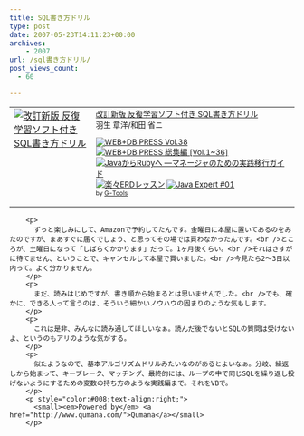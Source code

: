 ```yaml
---
title: SQL書き方ドリル
type: post
date: 2007-05-23T14:11:23+00:00
archives:
    - 2007
url: /sql書き方ドリル/
post_views_count:
  - 60

---
```

<table border="0" cellpadding="5">
  <tr>
    <td valign="top">
      <a href="http://www.amazon.co.jp/exec/obidos/ASIN/4774130850/konnokiyotaka-22/" target="_top"><img border="0" alt="改訂新版 反復学習ソフト付き SQL書き方ドリル" src="https://i1.wp.com/ec1.images-amazon.com/images/I/31biH4BBnPL.jpg" data-recalc-dims="1" /></a>
    </td>
    <td valign="top">
      <span style="font-size:10pt;"><a href="http://www.amazon.co.jp/exec/obidos/ASIN/4774130850/konnokiyotaka-22/" target="_top">改訂新版 反復学習ソフト付き SQL書き方ドリル</a><br />羽生 章洋/和田 省ニ</p>
      <p>
        <a href="http://www.amazon.co.jp/exec/obidos/ASIN/4774131008/konnokiyotaka-22/" target="_top"><img border="0" alt="WEB+DB PRESS Vol.38" src="https://i0.wp.com/images.amazon.com/images/P/4774131008.09._SCTHUMBZZZ_.jpg" data-recalc-dims="1" /></a> <a href="http://www.amazon.co.jp/exec/obidos/ASIN/4774130729/konnokiyotaka-22/" target="_top"><img border="0" alt="WEB+DB PRESS 総集編 [Vol.1~36]" src="https://i1.wp.com/images.amazon.com/images/P/4774130729.09._SCTHUMBZZZ_.jpg" data-recalc-dims="1" /></a> <a href="http://www.amazon.co.jp/exec/obidos/ASIN/4873113202/konnokiyotaka-22/" target="_top"><img border="0" alt="JavaからRubyへ ―マネージャのための実践移行ガイド" src="https://i0.wp.com/images.amazon.com/images/P/4873113202.09._SCTHUMBZZZ_.jpg" data-recalc-dims="1" /></a> <a href="http://www.amazon.co.jp/exec/obidos/ASIN/4798110663/konnokiyotaka-22/" target="_top"><img border="0" alt="楽々ERDレッスン" src="https://i1.wp.com/images.amazon.com/images/P/4798110663.09._SCTHUMBZZZ_.jpg" data-recalc-dims="1" /></a> <a href="http://www.amazon.co.jp/exec/obidos/ASIN/4774130702/konnokiyotaka-22/" target="_top"><img border="0" alt="Java Expert #01" src="https://i1.wp.com/images.amazon.com/images/P/4774130702.09._SCTHUMBZZZ_.jpg" data-recalc-dims="1" /></a></span> <span style="font-size:8pt;"><br />by <a href="http://www.goodpic.com/mt/aws/index.html">G-Tools</a></span></td> </tr> </table> 
        
        <p>
          ずっと楽しみにして、Amazonで予約してたんです。金曜日に本屋に置いてあるのをみたのですが、まあすぐに届くでしょう、と思ってその場では買わなかったんです。<br />ところが、土曜日になって「しばらくかかります」だって。1ヶ月後くらい。<br />それはさすがに待てません、ということで、キャンセルして本屋で買いました。<br />今見たら2〜3日以内って。よく分かりません。
        </p>
        <p>
          まだ、読みはじめですが、書き順から始まるとは思いませんでした。<br />でも、確かに、できる人って言うのは、そういう細かいノウハウの固まりのような気もします。
        </p>
        <p>
          これは是非、みんなに読み通してほしいなぁ。読んだ後でないとSQLの質問は受けないよ、というのもアリのような気がする。
        </p>
        <p>
          似たようなので、基本アルゴリズムドリルみたいなのがあるとよいなぁ。分岐、繰返しから始まって、キーブレーク、マッチング、最終的には、ループの中で同じSQLを繰り返し投げないようにするための変数の持ち方のような実践編まで。それをVBで。
        </p>
        <p style="color:#008;text-align:right;">
          <small><em>Powered by</em> <a href="http://www.qumana.com/">Qumana</a></small>
        </p>